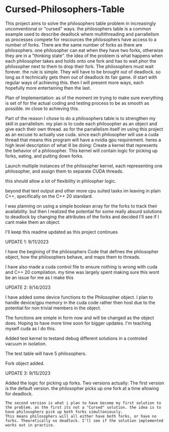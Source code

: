 # Cursed-Philosophers-Table
This project aims to solve the philosophers table problem in increasingly unconventional or "cursed" ways.
the philosophers table is a common example used to describe deadlock whem multithreading and parrallelism as processes compete for rescources
the philosophers have access to a number of forks. There are the same number of forks as there are philosophers. 
one philosopher can eat when they have two forks, otherwise they are in a "thinking state".
the idea of the problem is what happens when each philosopher takes and holds onto one fork and has to wait phor the philosopher next to them to drop their fork.
The philosophers must wait forever.
the rule is simple. They will have to be brought out of deadlock. so long as it technically gets them out of deadlock its fair game.
ill start with regular ways of achieving this. then I will present more ways, each hopefully more entertaining then the last.

Plan of Implementation:
as of the moment im trying to make sure everything is set of for the actual coding and testing process to be as smooth as possible. im close to achieving this.

Part of the reason I chose to do a philosophers table is to strengthen my skill in parrallelism. my plan is to code each philosopher as an object and give each their own thread.
as for the parrallelism itself im using this project as an excuse to actually use cuda. since each philosopher will use a cuda thread that means this program will have a nvidia gpu requirement.
heres a high level description of what ill be doing:
Create a kernel that represents the behavior of a philosopher. This kernel will contain logic for picking up forks, eating, and putting down forks.

Launch multiple instances of the philosopher kernel, each representing one philosopher, and assign them to separate CUDA threads.

this should allow a lot of flexibility in philospher logic. 

beyond that text output and other more cpu suited tasks im leaving in plain C++, specifically on the C++ 20 standard.

I was planning on using a simple boolean array for the forks to track their availability. but then I realized the potential for some really absurd solutions to deadlock by changing the attributes of the forks and decided I'll see if I cant make them an object.

I'll keep this readme updated as this project continues

UPDATE 1: 9/11/2023

  I have the begining of the philosophers Code that defines the philosopher object, how the philosophers behave, and maps them to threads. 
  
  I have also made a cuda control file to ensure nothing is wrong with cuda and C++ 20 compilation. my time was largely spent making sure this wont be an issue for me as I make this

UPDATE 2: 9/14/2023

  I have added some device functions to the Philosopher object. I plan to handle device/gpu memory in the cuda code rather then host due to the potential for non trivial members in the object.
  
  The functions are simple in form now and will be changed as the object does. Hoping to have more time soon for bigger updates. I'm  teaching myself cuda as I do this.
  
  Added test kernel to testand debug different solutions in a controled vacuum in isolation. 

  The test table will have 5 philosophers.

  Fork object added.
  
UPDATE 3: 9/15/2023

  Added the logic for picking up forks. Two versions actually:
    The first version is the default version. the philosopher picks up one fork at a time allowing for deadlock. 
    
    The second version is what i plan to have become my first solution to the problem. as the first its not a "Cursed" solution. the idea is to have philosophers pick up both forks simultaniously. 
    This means philosophers will all either have both forks, or have no forks. Theoretically no deadlock. I'll see if the solution implemented works out in practice.
  
